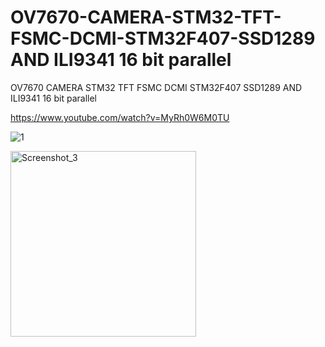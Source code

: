 # OV7670-CAMERA-STM32-TFT-FSMC-DCMI-STM32F407-SSD1289 AND ILI9341 16 bit parallel
OV7670 CAMERA STM32 TFT FSMC DCMI STM32F407 SSD1289 AND ILI9341 16 bit parallel

https://www.youtube.com/watch?v=MyRh0W6M0TU

![1](https://user-images.githubusercontent.com/31142397/196041386-8a544407-3a76-458b-8e70-d1047ce6cafc.jpg)

<img width="297" alt="Screenshot_3" src="https://github.com/user-attachments/assets/f8820abc-81e9-4eac-8ebb-f39b71b1a110">

